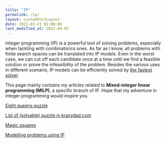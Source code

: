 ```yaml
---
title: "IP"
permalink: /ip/
layout: customPostLayout
date: 2022-03-21 02:00:00
last_modified_at: 2022-04-07
---
```


Integer programming (IP) is a powerful tool of solving problems, especially when tackling with combinatorics ones. As far as I know, all problems with finite search spaces can be translated into IP models. Even in the worst case, we can cut off each candidate once at a time until we find a feasible solution or prove the infeasibility of the problem. Besides the various uses in different scenario, IP models can be efficiently solved by [the fastest solver](https://www.gurobi.com/).

This page mainly contains my articles related to **Mixed-integer linear programming (MILP)**, a specific branch of IP. Hope that my adventure in integer programming would inspire you.

[Eight queens puzzle](/ip-adventure-part1-introduction/)

[List of (solvable) puzzle in krazydad.com](/list-of-solvable-puzzles-in-krazydad-dot-com/)

[Magic squares](/magic-squares/)

[Modelling problems using IP](/modelling-problems-using-IP/)
